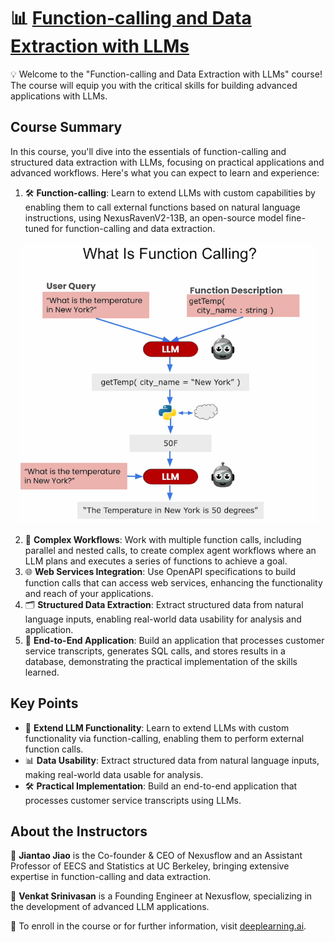 # 📊 [Function-calling and Data Extraction with LLMs](https://www.deeplearning.ai/short-courses/function-calling-and-data-extraction-with-llms/)

💡 Welcome to the "Function-calling and Data Extraction with LLMs" course! The course will equip you with the critical skills for building advanced applications with LLMs.

## Course Summary
In this course, you'll dive into the essentials of function-calling and structured data extraction with LLMs, focusing on practical applications and advanced workflows. Here's what you can expect to learn and experience:

1. 🛠️ **Function-calling**: Learn to extend LLMs with custom capabilities by enabling them to call external functions based on natural language instructions, using NexusRavenV2-13B, an open-source model fine-tuned for function-calling and data extraction.
<p align="center">
<img src="images/l1_2.png" height="450">
</p>

2. 🔄 **Complex Workflows**: Work with multiple function calls, including parallel and nested calls, to create complex agent workflows where an LLM plans and executes a series of functions to achieve a goal.
3. 🌐 **Web Services Integration**: Use OpenAPI specifications to build function calls that can access web services, enhancing the functionality and reach of your applications.
4. 🗂️ **Structured Data Extraction**: Extract structured data from natural language inputs, enabling real-world data usability for analysis and application.
5. 💾 **End-to-End Application**: Build an application that processes customer service transcripts, generates SQL calls, and stores results in a database, demonstrating the practical implementation of the skills learned.

## Key Points
- 🔌 **Extend LLM Functionality**: Learn to extend LLMs with custom functionality via function-calling, enabling them to perform external function calls.
- 📊 **Data Usability**: Extract structured data from natural language inputs, making real-world data usable for analysis.
- 🛠️ **Practical Implementation**: Build an end-to-end application that processes customer service transcripts using LLMs.

## About the Instructors
🌟 **Jiantao Jiao** is the Co-founder & CEO of Nexusflow and an Assistant Professor of EECS and Statistics at UC Berkeley, bringing extensive expertise in function-calling and data extraction.

🌟 **Venkat Srinivasan** is a Founding Engineer at Nexusflow, specializing in the development of advanced LLM applications.

🔗 To enroll in the course or for further information, visit [deeplearning.ai](https://www.deeplearning.ai/short-courses/).
